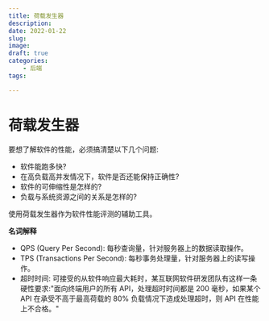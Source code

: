 ```yaml
---
title: 荷载发生器
description: 
date: 2022-01-22 
slug: 
image: 
draft: true
categories:
    - 后端
tags:

---
```


# 荷载发生器

要想了解软件的性能，必须搞清楚以下几个问题:

+ 软件能跑多快?
+ 在高负载高并发情况下，软件是否还能保持正确性?
+ 软件的可伸缩性是怎样的?
+ 负载与系统资源之间的关系是怎样的?

使用荷载发生器作为软件性能评测的辅助工具。

**名词解释**

+ QPS (Query Per Second): 每秒查询量，针对服务器上的数据读取操作。
+ TPS (Transactions Per Second): 每秒事务处理量，针对服务器上的读写操作。
+ 超时时间: 可接受的从软件响应最大耗时，某互联网软件研发团队有这样一条硬性要求:"面向终端用户的所有 API，处理超时时间都是 200 毫秒，如果某个 API 在承受不高于最高荷载的 80% 负载情况下造成处理超时，则 API 在性能上不合格。"

